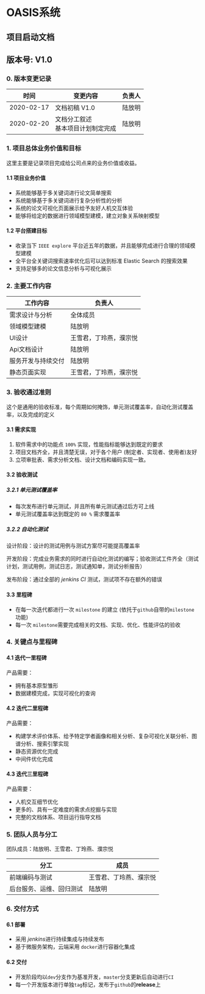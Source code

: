 # OASIS系统

## 项目启动文档

## 版本号: V1.0

### 0. 版本变更记录

| 时间       | 变更内容                             | 负责人 |
| ---------- | ------------------------------------ | ------ |
| 2020-02-17 | 文档初稿 V1.0                        | 陆放明 |
| 2020-02-20 | 文档分工叙述<br>基本项目计划制定完成 | 陆放明 |

### 1. 项目总体业务价值和目标

这里主要是记录项目完成给公司点来的业务价值或收益。

#### 1.1 项目业务价值

- 系统能够基于多关键词进行论文简单搜索
- 系统能够基于多关键词进行复杂分析性的分析
- 系统的论文可视化页面展示给予友好人机交互体验
- 能够将给定的数据进行领域模型建模，建立对象关系映射模型

#### 1.2 平台搭建目标

- 收录当下 `IEEE explore` 平台近五年的数据，并且能够完成进行合理的领域模型建模
- 全平台全关键词搜索速率优化后可以达到标准 Elastic Search 的搜索效果
- 支持足够多的论文信息分析与可视化展示

### 2. 主要工作内容

| 工作内容           | 负责人                 |
| ------------------ | ---------------------- |
| 需求设计与分析     | 全体成员               |
| 领域模型建模       | 陆放明                 |
| UI设计             | 王雪君，丁玲燕，濮宗悦 |
| Api文档设计        | 陆放明                 |
| 服务开发与持续交付 | 陆放明                 |
| 静态页面实现       | 王雪君，丁玲燕，濮宗悦 |

### 3. 验收通过准则

这个是通用的验收标准，每个周期如何掩饰，单元测试覆盖率，自动化测试覆盖率，以及完成的定义

#### 3.1 需求实现

1. 软件需求中的功能点 `100%` 实现，性能指标能够达到既定的要求
2. 项目文档齐全，并且清楚无误，对于各个用户 (制定者、实现者、使用者)友好
3. 立项审批表、需求分析文档、设计文档和编码实现一致。

#### 3.2 验收测试

##### 3.2.1 单元测试覆盖率

- 每次发布进行单元测试，并且所有单元测试通过后方可上线
- 单元测试覆盖率达到既定的 `80 %` 需求覆盖率 

##### 3.2.2 自动化测试

设计阶段：设计的测试用例与测试方案尽可能提高覆盖率

开发阶段：完成业务需求的同时进行自动化测试的编写；验收测试工件齐全（测试计划，测试用例，测试日志，测试通知单，测试分析报告）

发布阶段：通过全部的 *jenkins CI* 测试，测试项不存在额外的错误

#### 3.3 里程碑

- 在每一次迭代都进行一次 `milestone` 的建立 (依托于`github`自带的`milestone`功能) 
- 每一次 `milestone`需要完成相关的文档、实现、优化、性能评估的验收

### 4. 关键点与里程碑

#### 4.1 迭代一里程碑

产品需要：

- 拥有基本原型雏形
- 数据建模完成，实现可视化的查询

#### 4.2 迭代二里程碑

产品需要：

- 构建学术评价体系、给予特定学者画像和相关分析、复杂可视化关联分析、图谱分析、搜索引擎实现
- 静态资源优化完成
- 中间件优化完成

#### 4.3 迭代三里程碑

产品需要：

- 人机交互细节优化
- 更多的、具有一定难度的需求点挖掘与实现
- 完整的文档体系、项目运行指导文档

### 5. 团队人员与分工

团队成员：陆放明、王雪君、丁玲燕、濮宗悦

| 分工                     | 成员                   |
| ------------------------ | ---------------------- |
| 前端编码与测试           | 王雪君、丁玲燕、濮宗悦 |
| 后台服务、运维、回归测试 | 陆放明                 |

### 6. 交付方式

#### 6.1 部署

- 采用 *jenkins*进行持续集成与持续发布
- 基于微服务架构，云端采用 `docker`进行容器化集成

#### 6.2 交付

- 开发阶段均以`dev`分支作为基准开发，`master`分支更新后自动进行`CI`
- 每一个开发版本进行单独`tag`标记，发布于`github`的**release**上

